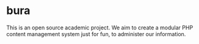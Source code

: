 bura
====

This is an open source academic project. We aim to create a modular PHP content management system just for fun, to administer our information. 

